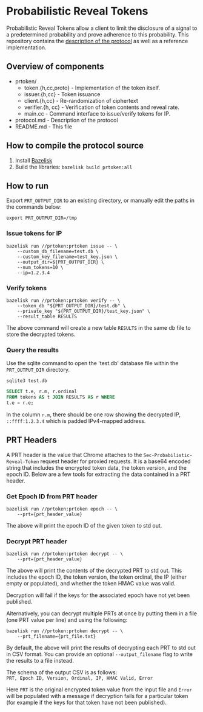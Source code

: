 # Probabilistic Reveal Tokens

Probabilistic Reveal Tokens allow a client to limit the disclosure of a signal
to a predetermined probability and prove adherence to this probability. This
repository contains the [description of the protocol](protocol.md) as well as a
reference implementation.

## Overview of components

+   prtoken/
    +   token.{h,cc,proto} - Implementation of the token itself.
    +   issuer.{h,cc} - Token issuance
    +   client.{h,cc} - Re-randomization of ciphertext
    +   verifier.{h, cc} - Verification of token contents and reveal rate.
    +   main.cc - Command interface to issue/verify tokens for IP.
+   protocol.md - Description of the protocol
+   README.md - This file

## How to compile the protocol source

1.  Install [Bazelisk](https://github.com/bazelbuild/bazelisk)
2.  Build the libraries: `bazelisk build prtoken:all`

## How to run

Export `PRT_OUTPUT_DIR` to an existing directory, or manually edit the paths in the commands below:
```
export PRT_OUTPUT_DIR=/tmp
```
### Issue tokens for IP

```
bazelisk run //prtoken:prtoken issue -- \
    --custom_db_filename=test.db \
    --custom_key_filename=test_key.json \
    --output_dir=${PRT_OUTPUT_DIR} \
    --num_tokens=10 \
    --ip=1.2.3.4
```

### Verify tokens

```
bazelisk run //prtoken:prtoken verify -- \
    --token_db "${PRT_OUTPUT_DIR}/test.db" \
    --private_key "${PRT_OUTPUT_DIR}/test_key.json" \
    --result_table RESULTS
```

The above command will create a new table `RESULTS` in the same db file to
store the decrypted tokens.

### Query the results

Use the sqlite command to open the 'test.db' database file within the `PRT_OUTPUT_DIR` directory.
```
sqlite3 test.db
```

```sql
SELECT t.e, r.m, r.ordinal
FROM tokens AS t JOIN RESULTS AS r WHERE
t.e = r.e;
```

In the column `r.m`, there should be one row showing the decrypted IP,
`::ffff:1.2.3.4` which is padded IPv4-mapped address.

## PRT Headers

A PRT header is the value that Chrome attaches to the
`Sec-Probabilistic-Reveal-Token` request header for proxied requests. It is a
base64 encoded string that includes the encrypted token data, the token version,
and the epoch ID. Below are a few tools for extracting the data contained in a
PRT header.

### Get Epoch ID from PRT header

```
bazelisk run //prtoken:prtoken epoch -- \
    --prt={prt_header_value}
```
The above will print the epoch ID of the given token to std out.

### Decrypt PRT header

```
bazelisk run //prtoken:prtoken decrypt -- \
    --prt={prt_header_value}
```
The above will print the contents of the decrypted PRT to std out. This includes
the epoch ID, the token version, the token ordinal, the IP (either empty or
populated), and whether the token HMAC value was valid.

Decryption will fail if the keys for the associated epoch have not yet been
published.

Alternatively, you can decrypt multiple PRTs at once by putting them in a file
(one PRT value per line) and using the following:

```
bazelisk run //prtoken:prtoken decrypt -- \
    --prt_filename={prt_file.txt}
```
By default, the above will print the results of decrypting each PRT to std out
in CSV format. You can provide an optional `--output_filename` flag to write the
results to a file instead.

The schema of the output CSV is as follows:\
`PRT, Epoch ID, Version, Ordinal, IP, HMAC Valid, Error`

Here `PRT` is the original encrypted token value from the input file and `Error`
will be populated with a message if decryption fails for a particular token (for
example if the keys for that token have not been published).
